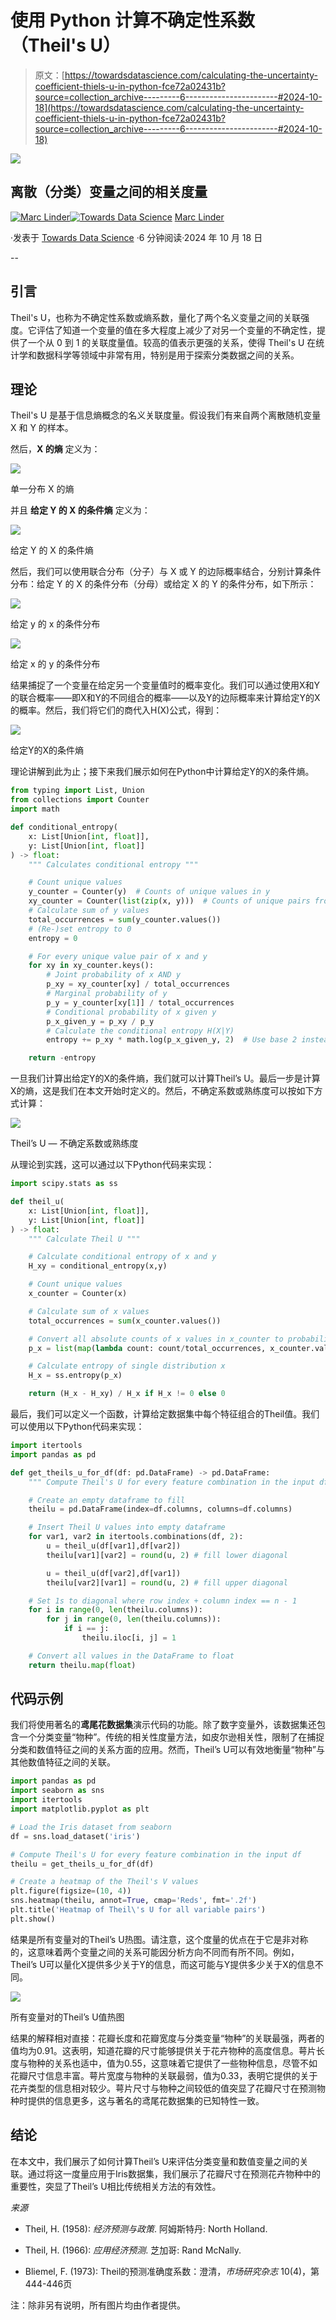 # 使用 Python 计算不确定性系数（Theil's U）

> 原文：[https://towardsdatascience.com/calculating-the-uncertainty-coefficient-thiels-u-in-python-fce72a02431b?source=collection_archive---------6-----------------------#2024-10-18](https://towardsdatascience.com/calculating-the-uncertainty-coefficient-thiels-u-in-python-fce72a02431b?source=collection_archive---------6-----------------------#2024-10-18)

![](../Images/04c7e4f655a5a8582663e539e22a9b4a.png)

## **离散（分类）变量之间的相关度量**

[](https://medium.com/@marclinder?source=post_page---byline--fce72a02431b--------------------------------)[![Marc Linder](../Images/3da574ad381525d372edc33359314aeb.png)](https://medium.com/@marclinder?source=post_page---byline--fce72a02431b--------------------------------)[](https://towardsdatascience.com/?source=post_page---byline--fce72a02431b--------------------------------)[![Towards Data Science](../Images/a6ff2676ffcc0c7aad8aaf1d79379785.png)](https://towardsdatascience.com/?source=post_page---byline--fce72a02431b--------------------------------) [Marc Linder](https://medium.com/@marclinder?source=post_page---byline--fce72a02431b--------------------------------)

·发表于 [Towards Data Science](https://towardsdatascience.com/?source=post_page---byline--fce72a02431b--------------------------------) ·6 分钟阅读·2024 年 10 月 18 日

--

## 引言

Theil's U，也称为不确定性系数或熵系数，量化了两个名义变量之间的关联强度。它评估了知道一个变量的值在多大程度上减少了对另一个变量的不确定性，提供了一个从 0 到 1 的关联度量值。较高的值表示更强的关系，使得 Theil's U 在统计学和数据科学等领域中非常有用，特别是用于探索分类数据之间的关系。

## 理论

Theil's U 是基于信息熵概念的名义关联度量。假设我们有来自两个离散随机变量 X 和 Y 的样本。

然后，**X 的熵** 定义为：

![](../Images/a463881597607b27f2ea05ce643aa028.png)

单一分布 X 的熵

并且 **给定 Y 的 X 的条件熵** 定义为：

![](../Images/5c0abd5d3ac3a97c71028eaa8da49c91.png)

给定 Y 的 X 的条件熵

然后，我们可以使用联合分布（分子）与 X 或 Y 的边际概率结合，分别计算条件分布：给定 Y 的 X 的条件分布（分母）或给定 X 的 Y 的条件分布，如下所示：

![](../Images/207fe2a6272788408489805ef17fe7f9.png)

给定 y 的 x 的条件分布

![](../Images/53579c2995913f0471bf8794fff6c6bc.png)

给定 x 的 y 的条件分布

结果捕捉了一个变量在给定另一个变量值时的概率变化。我们可以通过使用X和Y的联合概率——即X和Y的不同组合的概率——以及Y的边际概率来计算给定Y的X的概率。然后，我们将它们的商代入H(X)公式，得到：

![](../Images/74029c0a61945811f742ead740ab1c3d.png)

给定Y的X的条件熵

理论讲解到此为止；接下来我们展示如何在Python中计算给定Y的X的条件熵。

```py
from typing import List, Union
from collections import Counter
import math

def conditional_entropy(
    x: List[Union[int, float]], 
    y: List[Union[int, float]]
) -> float:
    """ Calculates conditional entropy """

    # Count unique values
    y_counter = Counter(y)  # Counts of unique values in y
    xy_counter = Counter(list(zip(x, y)))  # Counts of unique pairs from (x, y)
    # Calculate sum of y values
    total_occurrences = sum(y_counter.values())
    # (Re-)set entropy to 0
    entropy = 0

    # For every unique value pair of x and y
    for xy in xy_counter.keys():
        # Joint probability of x AND y
        p_xy = xy_counter[xy] / total_occurrences
        # Marginal probability of y
        p_y = y_counter[xy[1]] / total_occurrences
        # Conditional probability of x given y
        p_x_given_y = p_xy / p_y
        # Calculate the conditional entropy H(X|Y)
        entropy += p_xy * math.log(p_x_given_y, 2)  # Use base 2 instead of natural (base e)

    return -entropy
```

一旦我们计算出给定Y的X的条件熵，我们就可以计算Theil’s U。最后一步是计算X的熵，这是我们在本文开始时定义的。然后，不确定系数或熟练度可以按如下方式计算：

![](../Images/e6aee30b9c16631e93a038b158183f0d.png)

Theil’s U — 不确定系数或熟练度

从理论到实践，这可以通过以下Python代码来实现：

```py
import scipy.stats as ss

def theil_u(
    x: List[Union[int, float]], 
    y: List[Union[int, float]]
) -> float:
    """ Calculate Theil U """

    # Calculate conditional entropy of x and y
    H_xy = conditional_entropy(x,y)

    # Count unique values
    x_counter = Counter(x)

    # Calculate sum of x values
    total_occurrences = sum(x_counter.values())

    # Convert all absolute counts of x values in x_counter to probabilities
    p_x = list(map(lambda count: count/total_occurrences, x_counter.values()))

    # Calculate entropy of single distribution x
    H_x = ss.entropy(p_x)

    return (H_x - H_xy) / H_x if H_x != 0 else 0
```

最后，我们可以定义一个函数，计算给定数据集中每个特征组合的Theil值。我们可以使用以下Python代码来实现：

```py
import itertools
import pandas as pd

def get_theils_u_for_df(df: pd.DataFrame) -> pd.DataFrame:
    """ Compute Theil's U for every feature combination in the input df """

    # Create an empty dataframe to fill
    theilu = pd.DataFrame(index=df.columns, columns=df.columns)

    # Insert Theil U values into empty dataframe
    for var1, var2 in itertools.combinations(df, 2):
        u = theil_u(df[var1],df[var2])
        theilu[var1][var2] = round(u, 2) # fill lower diagonal

        u = theil_u(df[var2],df[var1])   
        theilu[var2][var1] = round(u, 2) # fill upper diagonal

    # Set 1s to diagonal where row index + column index == n - 1
    for i in range(0, len(theilu.columns)):
        for j in range(0, len(theilu.columns)):
            if i == j:
                theilu.iloc[i, j] = 1

    # Convert all values in the DataFrame to float
    return theilu.map(float)
```

## 代码示例

我们将使用著名的**鸢尾花数据集**演示代码的功能。除了数字变量外，该数据集还包含一个分类变量“物种”。传统的相关性度量方法，如皮尔逊相关性，限制了在捕捉分类和数值特征之间的关系方面的应用。然而，Theil’s U可以有效地衡量“物种”与其他数值特征之间的关联。

```py
import pandas as pd
import seaborn as sns
import itertools
import matplotlib.pyplot as plt

# Load the Iris dataset from seaborn
df = sns.load_dataset('iris')

# Compute Theil's U for every feature combination in the input df
theilu = get_theils_u_for_df(df)

# Create a heatmap of the Theil's V values
plt.figure(figsize=(10, 4))
sns.heatmap(theilu, annot=True, cmap='Reds', fmt='.2f')
plt.title('Heatmap of Theil\'s U for all variable pairs') 
plt.show()
```

结果是所有变量对的Theil’s U热图。请注意，这个度量的优点在于它是非对称的，这意味着两个变量之间的关系可能因分析方向不同而有所不同。例如，Theil’s U可以量化X提供多少关于Y的信息，而这可能与Y提供多少关于X的信息不同。

![](../Images/7b5e01021d8e96fa823b04594537fd82.png)

所有变量对的Theil’s U值热图

结果的解释相对直接：花瓣长度和花瓣宽度与分类变量“物种”的关联最强，两者的值均为0.91。这表明，知道花瓣的尺寸能够提供关于花卉物种的高度信息。萼片长度与物种的关系也适中，值为0.55，这意味着它提供了一些物种信息，尽管不如花瓣尺寸信息丰富。萼片宽度与物种的关联最弱，值为0.33，表明它提供的关于花卉类型的信息相对较少。萼片尺寸与物种之间较低的值突显了花瓣尺寸在预测物种时提供的信息更多，这与著名的鸢尾花数据集的已知特性一致。

## 结论

在本文中，我们展示了如何计算Theil’s U来评估分类变量和数值变量之间的关联。通过将这一度量应用于Iris数据集，我们展示了花瓣尺寸在预测花卉物种中的重要性，突显了Theil’s U相比传统相关方法的有效性。

*来源*

+   Theil, H. (1958): *经济预测与政策*. 阿姆斯特丹: North Holland.

+   Theil, H. (1966): *应用经济预测*. 芝加哥: Rand McNally.

+   Bliemel, F. (1973): Theil的预测准确度系数：澄清，*市场研究杂志* 10(4)，第444-446页

注：除非另有说明，所有图片均由作者提供。
